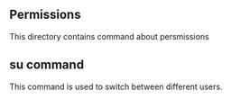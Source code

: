 ## Permissions
This directory contains command about persmissions
## su command
This command is used to switch between different users.

